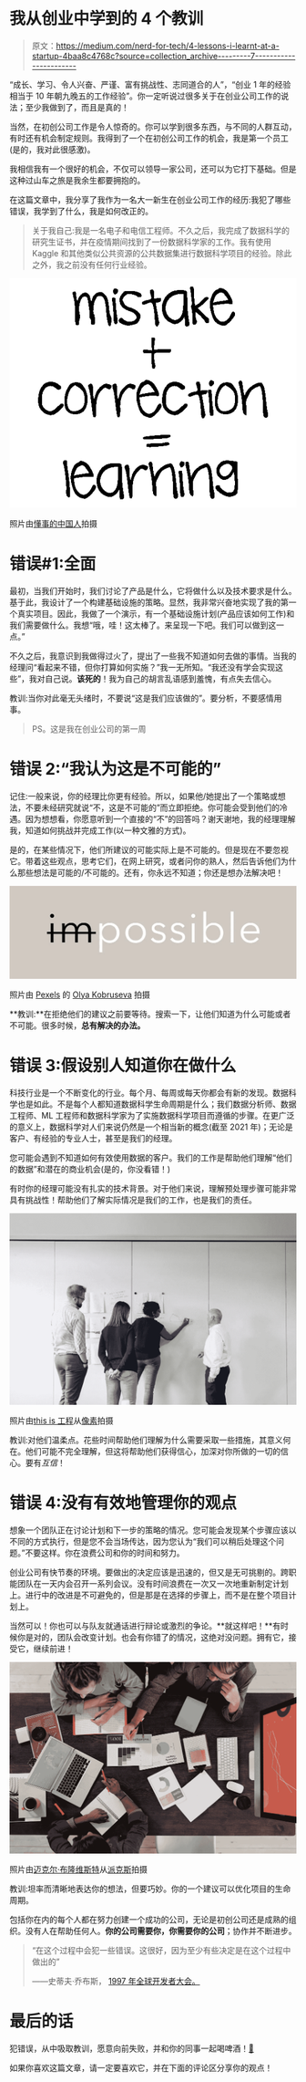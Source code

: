 # 我从创业中学到的 4 个教训

> 原文：<https://medium.com/nerd-for-tech/4-lessons-i-learnt-at-a-startup-4baa8c4768c?source=collection_archive---------7----------------------->

“成长、学习、令人兴奋、严谨、富有挑战性、志同道合的人”，“创业 1 年的经验相当于 10 年朝九晚五的工作经验”。你一定听说过很多关于在创业公司工作的说法；至少我做到了，而且是真的！

当然，在初创公司工作是令人惊奇的。你可以学到很多东西，与不同的人群互动，有时还有机会制定规则。我得到了一个在初创公司工作的机会，我是第一个员工(是的，我对此很感激)。

我相信我有一个很好的机会，不仅可以领导一家公司，还可以为它打下基础。但是这种过山车之旅是我余生都要拥抱的。

在这篇文章中，我分享了我作为一名大一新生在创业公司工作的经历:我犯了哪些错误，我学到了什么，我是如何改正的。

> 关于我自己:我是一名电子和电信工程师。不久之后，我完成了数据科学的研究生证书，并在疫情期间找到了一份数据科学家的工作。我有使用 Kaggle 和其他类似公共资源的公共数据集进行数据科学项目的经验。除此之外，我之前没有任何行业经验。

![](img/ebb50773eab3aa21f958196ed66d7f67.png)

照片由[懂事的中国人](https://learnchinesecharacters.academy/wp-content/uploads/2015/03/asic_equation-copy.png)拍摄

# 错误#1:全面

最初，当我们开始时，我们讨论了产品是什么，它将做什么以及技术要求是什么。基于此，我设计了一个构建基础设施的策略。显然，我非常兴奋地实现了我的第一个真实项目。因此，我做了一个演示，有一个基础设施计划(产品应该如何工作)和我们需要做什么。我想“哦，哇！这太棒了。来呈现一下吧。我们可以做到这一点。”

不久之后，我意识到我做得过火了，提出了一些我不知道如何去做的事情。当我的经理问“看起来不错，但你打算如何实施？”我一无所知。“我还没有学会实现这些”，我对自己说。**该死的**！我为自己的胡言乱语感到羞愧，有点失去信心。

教训:当你对此毫无头绪时，不要说“这是我们应该做的”。要分析，不要感情用事。

> PS。这是我在创业公司的第一周

# 错误 2:“我认为这是不可能的”

记住:一般来说，你的经理比你更有经验。所以，如果他/她提出了一个策略或想法，不要未经研究就说“不，这是不可能的”而立即拒绝。你可能会受到他们的冷遇。因为想想看，你愿意听到一个直接的“不”的回答吗？谢天谢地，我的经理理解我，知道如何挑战并完成工作(以一种文雅的方式)。

是的，在某些情况下，他们所建议的可能实际上是不可能的。但是现在不要忽视它。带着这些观点，思考它们，在网上研究，或者问你的熟人，然后告诉他们为什么那些想法是可能的/不可能的。还有，你永远不知道；你还是想办法解决吧！

![](img/483cbadb535a4f9c90cd150ec579b6e8.png)

照片由 [Pexels](https://www.pexels.com/photo/impossible-text-5238695/?utm_content=attributionCopyText&utm_medium=referral&utm_source=pexels) 的 [Olya Kobruseva](https://www.pexels.com/@olyakobruseva?utm_content=attributionCopyText&utm_medium=referral&utm_source=pexels) 拍摄

**教训:**在拒绝他们的建议之前要等待。搜索一下，让他们知道为什么可能或者不可能。很多时候，**总有解决的办法。**

# 错误 3:假设别人知道你在做什么

科技行业是一个不断变化的行业。每个月、每周或每天你都会有新的发现。数据科学也是如此。不是每个人都知道数据科学生命周期是什么；我们数据分析师、数据工程师、ML 工程师和数据科学家为了实施数据科学项目而遵循的步骤。在更广泛的意义上，数据科学对人们来说仍然是一个相当新的概念(截至 2021 年)；无论是客户、有经验的专业人士，甚至是我们的经理。

您可能会遇到不知道如何有效使用数据的客户。我们的工作是帮助他们理解“他们的数据”和潜在的商业机会(是的，你没看错！)

有时你的经理可能没有扎实的技术背景。对于他们来说，理解预处理步骤可能非常具有挑战性！帮助他们了解实际情况是我们的工作，也是我们的责任。

![](img/fe9a8dcc923f9c7c33e2d499ed91f17a.png)

照片由[this is 工程](https://www.pexels.com/@thisisengineering?utm_content=attributionCopyText&utm_medium=referral&utm_source=pexels)从[像素](https://www.pexels.com/photo/engineers-planning-structure-3862370/?utm_content=attributionCopyText&utm_medium=referral&utm_source=pexels)拍摄

教训:对他们温柔点。花些时间帮助他们理解为什么需要采取一些措施，其意义何在。他们可能不完全理解，但这将帮助他们获得信心，加深对你所做的一切的信心。要有*互信*！

# 错误 4:没有有效地管理你的观点

想象一个团队正在讨论计划和下一步的策略的情况。您可能会发现某个步骤应该以不同的方式执行，但是您不会当场传达，因为您认为“我们可以稍后处理这个问题。”不要这样。你在浪费公司和你的时间和努力。

创业公司有快节奏的环境。要做出的决定应该是迅速的，但又是无可挑剔的。跨职能团队在一天内会召开一系列会议。没有时间浪费在一次又一次地重新制定计划上。进行中的改进是不可避免的，但是那是在选择的步骤上，而不是在整个项目计划上。

当然可以！你也可以与队友就通话进行辩论或激烈的争论。**就这样吧！**有时候你是对的，团队会改变计划。也会有你错了的情况，这绝对没问题。拥有它，接受它，继续前进！

![](img/be566253f3dc853685aaa24becbd6661.png)

照片由[迈克尔·布隆维斯特](https://www.pexels.com/@mikael-blomkvist?utm_content=attributionCopyText&utm_medium=referral&utm_source=pexels)从[派克斯](https://www.pexels.com/photo/team-having-a-meeting-6476254/?utm_content=attributionCopyText&utm_medium=referral&utm_source=pexels)拍摄

教训:坦率而清晰地表达你的想法，但要巧妙。你的一个建议可以优化项目的生命周期。

包括你在内的每个人都在努力创建一个成功的公司，无论是初创公司还是成熟的组织。没有人在帮助任何人。**你的公司需要你，你需要你的公司**；协作并不断进步。

> “在这个过程中会犯一些错误。这很好，因为至少有些决定是在这个过程中做出的”
> 
> ——史蒂夫·乔布斯， [1997 年全球开发者大会。](https://www.youtube.com/watch?v=oeqPrUmVz-o)

# 最后的话

犯错误，从中吸取教训，愿意向前失败，并和你的同事一起喝啤酒！[🍻](https://emojipedia.org/clinking-beer-mugs/#:~:text=Two%20frosty%20mugs%20of%20beer,lines%20to%20mark%20the%20clinking.&text=Clinking%20Beer%20Mugs%20was%20approved,to%20Emoji%201.0%20in%202015.)

如果你喜欢这篇文章，请一定要喜欢它，并在下面的评论区分享你的观点！